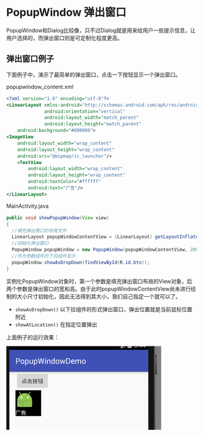 # PopupWindow 弹出窗口

PopupWindow和Dialog比较像，只不过Dialog就是用来给用户一些提示信息，让用户选择的，而弹出窗口则是可定制化程度更高。

## 弹出窗口例子

下面例子中，演示了最简单的弹出窗口，点击一下按钮显示一个弹出窗口。

popupwindow_content.xml
```xml
<?xml version="1.0" encoding="utf-8"?>
<LinearLayout xmlns:android="http://schemas.android.com/apk/res/android"
			  android:orientation="vertical"
			  android:layout_width="match_parent"
			  android:layout_height="match_parent"
	android:background="#000000">
<ImageView
	android:layout_width="wrap_content"
	android:layout_height="wrap_content"
	android:src="@mipmap/ic_launcher"/>
	<TextView
		android:layout_width="wrap_content"
		android:layout_height="wrap_content"
		android:textColor="#ffffff"
		android:text="广告"/>
</LinearLayout>
```

MainActivity.java
```java
public void showPopupWindow(View view)
{
  //填充弹出窗口的布局文件
  LinearLayout popupWindowContentView = (LinearLayout) getLayoutInflater().inflate(R.layout.popupwindow_content, null);
  //初始化弹出窗口
  PopupWindow popupWindow = new PopupWindow(popupWindowContentView, 200, 200);
  //作为参数组件的下拉组件显示
  popupWindow.showAsDropDown(findViewById(R.id.btn));
}
```

实例化PopupWindow对象时，第一个参数是填充弹出窗口布局的View对象，后两个参数是弹出窗口的宽和高。由于此时popupWindowContentView尚未进行绘制的大小尺寸初始化，因此无法得到其大小，我们自己指定一个就可以了。

* `showAsDropDown()` 以下拉组件的形式弹出窗口，弹出位置就是当前鼠标位置附近
* `showAtLocation()` 在指定位置弹出

上面例子的运行效果：

![](res/1.png)
